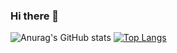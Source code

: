 ### Hi there 👋

<!--
**RaquelSoaresDeveloper/RaquelSoaresDeveloper** is a ✨ _special_ ✨ repository because its `README.md` (this file) appears on your GitHub profile.

Here are some ideas to get you started:

- 🔭 I’m currently working on ...
- 🌱 I’m currently learning ...
- 👯 I’m looking to collaborate on ...
- 🤔 I’m looking for help with ...
- 💬 Ask me about ...
- 📫 How to reach me: ...
- 😄 Pronouns: ...
- ⚡ Fun fact: ...
-->

![Anurag's GitHub stats](https://github-readme-stats.vercel.app/api?username=RaquelSoaresDeveloper&show_icons=true&theme=radical)
[![Top Langs](https://github-readme-stats.vercel.app/api/top-langs/?username=RaquelSoaresDeveloper&layout=compact&show_Ícons=true&theme=radical)](https://github.com/RaquelSoaresDeveloper/github-readme-stats)
